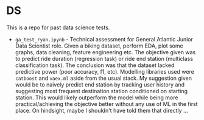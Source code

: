 # DS

This is a repo for past data science tests.

* `ga_test_ryan.ipynb` - Technical assessment for General Atlantic Junior Data Scientist role. Given a biking dataset, perform EDA, plot some graphs, data cleaning, feature engineering etc. The objective given was to predict ride duration (regression task) or ride end station (multiclass classification task). The conclusion was that the dataset lacked predictive power (poor accuracy, f1, etc). Modelling libraries used were `catboost` and `vaex.ml` aside from the usual stack. My suggestion given would be to naively predict end station by tracking user history and suggesting most frequent destination station conditioned on starting station. This would likely outperform the model while being more practical/achieving the objective better without any use of ML in the first place. On hindsight, maybe I shouldn't have told them that directly ...  